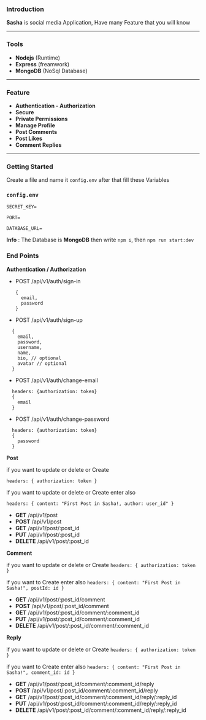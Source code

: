 ### Introduction

**Sasha** is social media Application, Have many Feature that you will know

---
### Tools

- **Nodejs** (Runtime)
- **Express** (freamwork)
- **MongoDB** (NoSql Database)

---
### Feature

- **Authentication - Authorization**
- **Secure**
- **Private Permissions**
- **Manage Profile**
- **Post Comments**
- **Post Likes**
- **Comment Replies**

---

### Getting Started

Create a file and name it `config.env` after that fill these Variables

### `config.env`

```
SECRET_KEY=

PORT=

DATABASE_URL=
```

**Info** : The Database is **MongoDB**
then write `npm i`, then `npm run start:dev`


### End Points

**Authentication / Authorization**

- POST /api/v1/auth/sign-in

  ```
  {
    email,
    password
  }
  ```

- POST /api/v1/auth/sign-up

```
  {
    email,
    password,
    username,
    name,
    bio, // optional
    avatar // optional
  }

```

- POST /api/v1/auth/change-email
  
```
  headers: {authorization: token}
  {
    email
  }
```
  
- POST /api/v1/auth/change-password


```
  headers: {authorization: token}
  {
    password
  }
```

**Post**

if you want to update or delete or Create

`headers: { authorization: token }`

if you want to update or delete or Create enter also

`headers: { content: "First Post in Sasha!, author: user_id" }`

- **GET** /api/v1/post
- **POST** /api/v1/post
- **GET** /api/v1/post/:post_id
- **PUT** /api/v1/post/:post_id
- **DELETE** /api/v1/post/:post_id

**Comment**

if you want to update or delete or Create
`headers: { authorization: token }`

if you want to Create enter also
`headers: { content: "First Post in Sasha!", postId: id }`

- **GET** /api/v1/post/:post_id/comment
- **POST** /api/v1/post/:post_id/comment
- **GET** /api/v1/post/:post_id/comment/:comment_id
- **PUT** /api/v1/post/:post_id/comment/:comment_id
- **DELETE** /api/v1/post/:post_id/comment/:comment_id

**Reply**

if you want to update or delete or Create
`headers: { authorization: token }`

if you want to Create enter also
`headers: { content: "First Post in Sasha!", comment_id: id }`

- **GET** /api/v1/post/:post_id/comment/:comment_id/reply
- **POST** /api/v1/post/:post_id/comment/:comment_id/reply
- **GET** /api/v1/post/:post_id/comment/:comment_id/reply/:reply_id
- **PUT** /api/v1/post/:post_id/comment/:comment_id/reply/:reply_id
- **DELETE** /api/v1/post/:post_id/comment/:comment_id/reply/:reply_id
